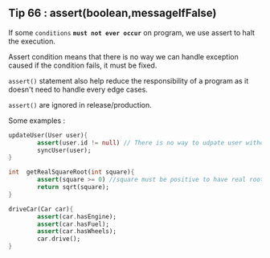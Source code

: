 ## Tip  66 : assert(boolean,messageIfFalse)

If some `conditions` __`must not ever occur`__ on program, we use assert to halt the execution.

Assert condition means that there is no way we can handle exception caused if the condition fails, it must be fixed.

`assert()` statement also help reduce the responsibility of a program as it doesn't need to handle every edge cases.

`assert()` are ignored in release/production.

Some examples :

```dart
updateUser(User user){
        assert(user.id != null) // There is no way to udpate user without id.
        syncUser(user);
}

int  getRealSquareRoot(int square){
        assert(square >= 0) //square must be positive to have real root.
        return sqrt(square);
}

driveCar(Car car){
        assert(car.hasEngine);
        assert(car.hasFuel);
        assert(car.hasWheels);
        car.drive();
}
```
